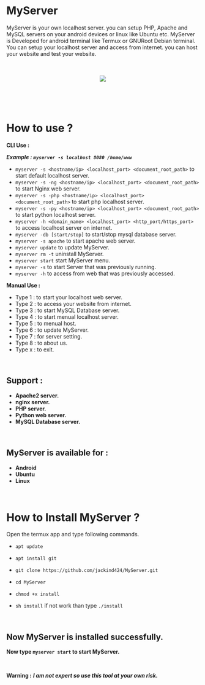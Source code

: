 # MyServer

MyServer is your own localhost server. you can setup PHP, Apache and MySQL servers on your android devices or linux like Ubuntu etc. MyServer is Developed for android terminal like Termux or GNURoot Debian terminal. You can setup your localhost server and access from internet. you can host your website and test your website.
<br/><br/><br/>

<p align="center">
<img src="https://github.com/rajkumardusad/MyServer/blob/master/Scr/Screenshot_2018-08-03-20-16-17-1.png"/>
</p>

<br/><br/><br/>

# How to use ?

**CLI Use :**

  ***Example : `myserver -s localhost 8080 /home/www`***
- `myserver -s <hostname/ip> <localhost_port> <document_root_path>` to start default localhost server.
- `myserver -s -ng <hostname/ip> <localhost_port> <document_root_path>` to start Nginx web server.
- `myserver -s -php <hostname/ip> <localhost_port> <document_root_path>` to start php localhost server.
- `myserver -s -py <hostname/ip> <localhost_port> <document_root_path>` to start python localhost server.
- `myserver -h <domain_name> <localhost_port> <http_port/https_port>` to access localhost server on internet.
- `myserver -db [start/stop]` to start/stop mysql database server.
- `myserver -s apache` to start apache web server.
- `myserver update` to update MyServer.
- `myserver rm -t` uninstall MyServer.
- `myserver start` start MyServer menu.
- `myserver -s` to start Server that was previously running.
- `myserver -h` to access from web that was previously accessed.


**Manual Use :**
- Type 1 : to start your localhost web server.
- Type 2 : to access your website from internet.
- Type 3 : to start MySQL Database server.
- Type 4 : to start menual localhost server.
- Type 5 : to menual host.
- Type 6 : to update MyServer.
- Type 7 : for server setting.
- Type 8 : to about us.
- Type x : to exit.

<br/>

## Support :

* **Apache2 server.**
* **nginx server.**
* **PHP server.**
* **Python web server.**
* **MySQL Database server.**

<br/>

## MyServer is available for :

* **Android**
* **Ubuntu**
* **Linux**
<br/>

# How to Install MyServer ?

Open the termux app and type following commands.

* `apt update`

* `apt install git`

* `git clone https://github.com/jackind424/MyServer.git`

* `cd MyServer`

* `chmod +x install`

* `sh install` if not work than type `./install`

<br/>

## Now MyServer is installed successfully.

**Now type `myserver start` to start MyServer.**

<br>

**Warning :** ***I am not expert so use this tool at your own risk.***

<br/>

